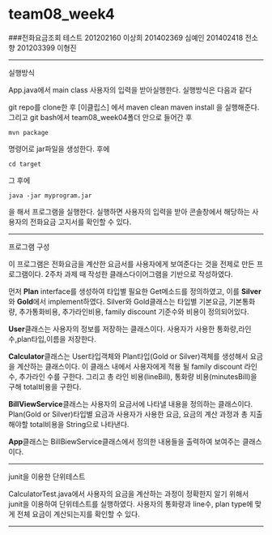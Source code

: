 
# team08_week4
###전화요금조회 테스트 
201202160 이상희
201402369 심예인
201402418 전소향
201203399 이형진

<hr/>
실행방식

App.java에서 main class 사용자의 입력을 받아실행한다. 실행방식은 다음과 같다

git repo를 clone한 후 
[이클립스] 에서 
maven clean
maven install
을 실행해준다. 그리고 git bash에서 team08_week04폴더 안으로 들어간 후

    mvn package

명령어로 jar파일을 생성한다.
후에

    cd target

그 후에
 
    java -jar myprogram.jar

을 해서 프로그램을 실행한다.
실행하면 사용자의 입력을 받아 콘솔창에서 해당하는 사용자의 전화요금 고지서를 확인할 수 있다. 

<hr/>
프로그램 구성

이 프로그램은 전화요금을 계산한 요금서를 사용자에게 보여준다는 것을 전제로 만든 프로그램이다. 2주차 과제 때 작성한 클래스다이어그램을 기반으로 작성하였다.

 먼저 **Plan** interface를 생성하여 타입별 필요한 Get메소드를 정의하였고, 이를 **Silver**와 **Gold**에서 implement하였다. Silver와 Gold클래스는 타입별 기본요금, 기본통화량, 추가통화비용, 추가라인비용, family discount 기준수와 비용이 정의되어있다.
 
 **User**클래스는 사용자의 정보를 저장하는 클래스이다. 사용자가 사용한 통화량,라인수,plan타입,이름을 저장한다. 
 
 **Calculator**클래스는 User타입객체와 Plan타입(Gold or Silver)객체를 생성해서 요금을 계산하는 클래스이다. 이 클래스 내에서 사용자에게 적용 될 family discount 라인수, 추가라인 수를 구한다. 그리고 총 라인 비용(lineBill), 통화량 비용(minutesBill)을 구해 total비용을 구한다.
  
 **BillViewService**클래스는  사용자의 요금서에 나타낼 내용을 정의하는 클래스이다. Plan(Gold or Silver)타입별 요금과 사용자가 사용한 요금, 요금의 계산 과정과 총 지출해야할 total비용을 String으로 나타낸다. 
 
 **App**클래스는 BillBiewService클래스에서 정의한 내용들을 출력하여 보여주는 클래스이다. 
 
 <hr/>
 
 junit을 이용한 단위테스트 
 
 CalculatorTest.java에서 사용자의 요금을 계산하는 과정이 정확한지 알기 위해서 junit을 이용하여 단위테스트를 실행하였다.
 사용자의 통화량과 line수, plan type에 맞게 전체 요금이 계산되는지를 확인할 수 있다.

<hr/>

